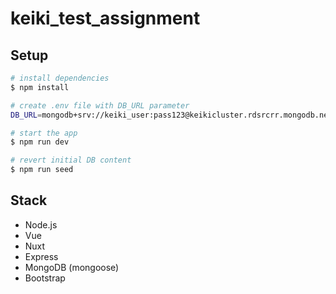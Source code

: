 # keiki_test_assignment

## Setup

```bash
# install dependencies
$ npm install

# create .env file with DB_URL parameter
DB_URL=mongodb+srv://keiki_user:pass123@keikicluster.rdsrcrr.mongodb.net/keiki?retryWrites=true&w=majority

# start the app
$ npm run dev

# revert initial DB content
$ npm run seed
```

## Stack
- Node.js
- Vue
- Nuxt
- Express
- MongoDB (mongoose)
- Bootstrap
